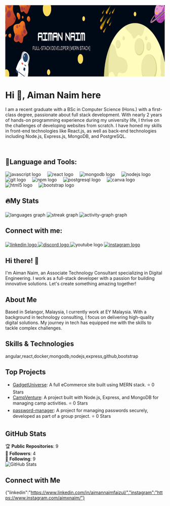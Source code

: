 <div align="center">
  <img height="225" width="1000" src="galaxy-header.png"  />
</div>

###

<h1 align="left">Hi 👋, Aiman Naim here</h1>
<p align="left">I am a recent graduate with a BSc in Computer Science (Hons.) with a first-class degree, passionate about full stack development. 
With nearly 2 years of hands-on programming experience during my university life, I thrive on the challenges of developing websites from scratch. I have honed my skills in front-end technologies like React.js, as well as back-end technologies including Node.js, Express.js, MongoDB, and PostgreSQL.</p>

<br clear="both">

<h2 align="left">🔨Language and Tools:</h2>

<div align="left">
  <img src="https://cdn.jsdelivr.net/gh/devicons/devicon/icons/javascript/javascript-plain.svg" height="40" alt="javascript logo"  />
  <img width="12" />
  <img src="https://cdn.jsdelivr.net/gh/devicons/devicon/icons/react/react-original-wordmark.svg" height="40" alt="react logo"  />
  <img width="12" />
  <img src="https://cdn.jsdelivr.net/gh/devicons/devicon/icons/mongodb/mongodb-plain-wordmark.svg" height="40" alt="mongodb logo"  />
  <img width="12" />
  <img src="https://cdn.jsdelivr.net/gh/devicons/devicon/icons/nodejs/nodejs-plain-wordmark.svg" height="40" alt="nodejs logo"  />
  <img width="12" />
  <img src="https://cdn.jsdelivr.net/gh/devicons/devicon/icons/git/git-original.svg" height="40" alt="git logo"  />
  <img width="12" />
  <img src="https://cdn.jsdelivr.net/gh/devicons/devicon/icons/npm/npm-original-wordmark.svg" height="40" alt="npm logo"  />
  <img width="12" />
  <img src="https://cdn.jsdelivr.net/gh/devicons/devicon/icons/postgresql/postgresql-original.svg" height="40" alt="postgresql logo"  />
  <img width="12" />
  <img src="https://cdn.jsdelivr.net/gh/devicons/devicon/icons/canva/canva-original.svg" height="40" alt="canva logo"  />
  <img width="12" />
  <img src="https://cdn.jsdelivr.net/gh/devicons/devicon/icons/html5/html5-plain-wordmark.svg" height="40" alt="html5 logo"  />
  <img width="12" />
  <img src="https://cdn.jsdelivr.net/gh/devicons/devicon/icons/bootstrap/bootstrap-original.svg" height="40" alt="bootstrap logo"  />
</div>

###

<h2 align="left">🔥My Stats</h2>

###

<div align="left">
  <img src="https://github-readme-stats.vercel.app/api/top-langs?username=aimxnaim&locale=en&hide_title=false&layout=compact&card_width=320&langs_count=5&theme=dracula&hide_border=false&order=2" height="150" alt="languages graph"  />
  <img src="https://streak-stats.demolab.com?user=aimxnaim&locale=en&mode=daily&theme=dracula&hide_border=false&border_radius=5&order=3" height="150" alt="streak graph"  />
  <img src="https://github-readme-activity-graph.vercel.app/graph?username=aimxnaim&radius=16&theme=react&area=true&order=5" height="300" alt="activity-graph graph"  />
</div>

###

<h2 align="left">Connect with me:</h2>

###

<div align="left">
  <a href="https://www.linkedin.com/in/aimannaimfaizul/" target="_blank">
    <img src="https://raw.githubusercontent.com/maurodesouza/profile-readme-generator/master/src/assets/icons/social/linkedin/default.svg" width="52" height="40" alt="linkedin logo"  />
  </a>
  <a href="http://discordapp.com/users/753300998738673736" target="_blank">
    <img src="https://raw.githubusercontent.com/maurodesouza/profile-readme-generator/master/src/assets/icons/social/discord/default.svg" width="52" height="40" alt="discord logo"  />
  </a>
  <img src="https://raw.githubusercontent.com/maurodesouza/profile-readme-generator/master/src/assets/icons/social/youtube/default.svg" width="52" height="40" alt="youtube logo"  />
  <a href="https://www.instagram.com/aimxnaim/" target="_blank">
    <img src="https://raw.githubusercontent.com/maurodesouza/profile-readme-generator/master/src/assets/icons/social/instagram/default.svg" width="52" height="40" alt="instagram logo"  />
  </a>
</div>

###

## Hi there! 👋

I'm Aiman Naim, an Associate Technology Consultant specializing in Digital Engineering. I work as a full-stack developer with a passion for building innovative solutions. Let's create something amazing together!

## About Me

Based in Selangor, Malaysia, I currently work at EY Malaysia. With a background in technology consulting, I focus on delivering high-quality digital solutions. My journey in tech has equipped me with the skills to tackle complex challenges.

## Skills & Technologies

angular,react,docker,mongodb,nodejs,express,github,bootstrap

## Top Projects

- [GadgetUniverse](https://github.com/aimxnaim/GadgetUniverse): A full eCommerce site built using MERN stack. ⭐ 0 Stars
- [CampVenture](https://github.com/aimxnaim/CampVenture): A project built with Node.js, Express, and MongoDB for managing camp activities. ⭐ 0 Stars
- [password-manager](https://github.com/aimxnaim/password-manager): A project for managing passwords securely, developed as part of a group project. ⭐ 0 Stars

## GitHub Stats

🏆 **Public Repositories**: 9  
👥 **Followers**: 4  
🔗 **Following**: 9  
![GitHub Stats](https://github-readme-stats.vercel.app/api?username=aimxnaim&show_icons=true&theme=radical)

## Connect with Me

{"linkedin":"https://www.linkedin.com/in/aimannaimfaizul/","instagram":"https://www.instagram.com/aimxnaim/"}





